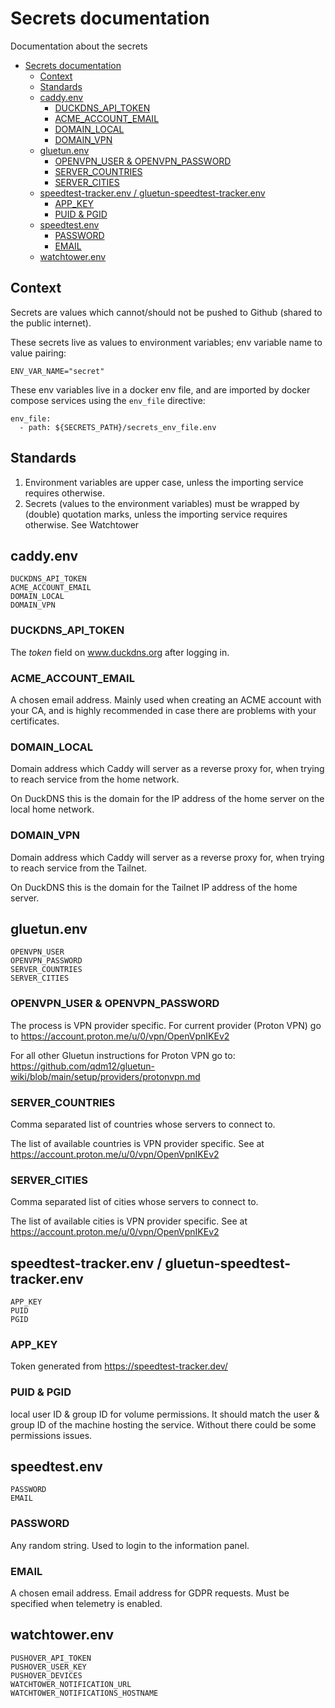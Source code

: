 # Secrets documentation

Documentation about the secrets

- [Secrets documentation](#secrets-documentation)
  - [Context](#context)
  - [Standards](#standards)
  - [caddy.env](#caddyenv)
    - [DUCKDNS\_API\_TOKEN](#duckdns_api_token)
    - [ACME\_ACCOUNT\_EMAIL](#acme_account_email)
    - [DOMAIN\_LOCAL](#domain_local)
    - [DOMAIN\_VPN](#domain_vpn)
  - [gluetun.env](#gluetunenv)
    - [OPENVPN\_USER \& OPENVPN\_PASSWORD](#openvpn_user--openvpn_password)
    - [SERVER\_COUNTRIES](#server_countries)
    - [SERVER\_CITIES](#server_cities)
  - [speedtest-tracker.env / gluetun-speedtest-tracker.env](#speedtest-trackerenv--gluetun-speedtest-trackerenv)
    - [APP\_KEY](#app_key)
    - [PUID \& PGID](#puid--pgid)
  - [speedtest.env](#speedtestenv)
    - [PASSWORD](#password)
    - [EMAIL](#email)
  - [watchtower.env](#watchtowerenv)

## Context

Secrets are values which cannot/should not be pushed to Github (shared to the public internet).

These secrets live as values to environment variables; env variable name to value pairing:

`ENV_VAR_NAME="secret"`

These env variables live in a docker env file, and are imported by docker compose services using the `env_file` directive:

```
env_file: 
  - path: ${SECRETS_PATH}/secrets_env_file.env
```

## Standards

1.  Environment variables are upper case, unless the importing service requires otherwise.
2.  Secrets (values to the environment variables) must be wrapped by (double) quotation marks, unless the importing service requires otherwise. See Watchtower

## caddy.env

```
DUCKDNS_API_TOKEN
ACME_ACCOUNT_EMAIL
DOMAIN_LOCAL
DOMAIN_VPN
```

### DUCKDNS_API_TOKEN

The _token_ field on www.duckdns.org after logging in.

### ACME_ACCOUNT_EMAIL

A chosen email address. Mainly used when creating an ACME account with your CA, and is highly recommended in case there are problems with your certificates.

### DOMAIN_LOCAL

Domain address which Caddy will server as a reverse proxy for, when trying to reach service from the home network.

On DuckDNS this is the domain for the IP address of the home server on the local home network.

### DOMAIN_VPN

Domain address which Caddy will server as a reverse proxy for, when trying to reach service from the Tailnet.

On DuckDNS this is the domain for the Tailnet IP address of the home server.

## gluetun.env

```
OPENVPN_USER
OPENVPN_PASSWORD
SERVER_COUNTRIES
SERVER_CITIES
```

### OPENVPN_USER & OPENVPN_PASSWORD

The process is VPN provider specific. For current provider (Proton VPN) go to https://account.proton.me/u/0/vpn/OpenVpnIKEv2

For all other Gluetun instructions for Proton VPN go to: https://github.com/qdm12/gluetun-wiki/blob/main/setup/providers/protonvpn.md

### SERVER_COUNTRIES

Comma separated list of countries whose servers to connect to.

The list of available countries is VPN provider specific. See at https://account.proton.me/u/0/vpn/OpenVpnIKEv2

### SERVER_CITIES

Comma separated list of cities whose servers to connect to.

The list of available cities is VPN provider specific. See at https://account.proton.me/u/0/vpn/OpenVpnIKEv2

## speedtest-tracker.env / gluetun-speedtest-tracker.env

```
APP_KEY
PUID
PGID
```

### APP_KEY

Token generated from https://speedtest-tracker.dev/

### PUID & PGID

local user ID & group ID for volume permissions. It should match the user & group ID of the machine hosting the service. Without there could be some permissions issues.

## speedtest.env

```
PASSWORD
EMAIL
```

### PASSWORD

Any random string. Used to login to the information panel.

### EMAIL

A chosen email address. Email address for GDPR requests. Must be specified when telemetry is enabled.

## watchtower.env

```
PUSHOVER_API_TOKEN
PUSHOVER_USER_KEY
PUSHOVER_DEVICES
WATCHTOWER_NOTIFICATION_URL
WATCHTOWER_NOTIFICATIONS_HOSTNAME
```
